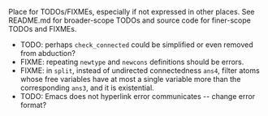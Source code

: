 Place for TODOs/FIXMEs, especially if not expressed in other places. See README.md for broader-scope TODOs and source code for finer-scope TODOs and FIXMEs.

* TODO: perhaps `check_connected` could be simplified or even removed from abduction?
* FIXME: repeating `newtype` and `newcons` definitions should be errors.
* FIXME: in `split`, instead of undirected connectedness `ans4`, filter atoms whose free variables have at most a single variable more than the corresponding `ans3`, and it is existential.
* TODO: Emacs does not hyperlink error communicates -- change error format?
